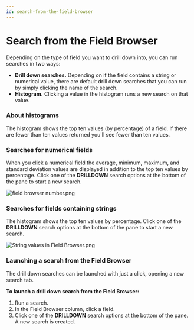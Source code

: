 ```yaml
---
id: search-from-the-field-browser
---
```


# Search from the Field Browser

Depending on the type of field you want to drill down into, you can run
searches in two ways:

-   **Drill down searches.** Depending on if the field contains a string
    or numerical value, there are default drill down searches that you
    can run by simply clicking the name of the search.
-   **Histogram.** Clicking a value in the histogram runs a new search
    on that value.

### About histograms

The histogram shows the top ten values (by percentage) of a field. If
there are fewer than ten values returned you'll see fewer than ten
values. 

### Searches for numerical fields

When you click a numerical field the average, minimum, maximum, and
standard deviation values are displayed in addition to the top ten
values by percentage. Click one of the **DRILLDOWN** search options at
the bottom of the pane to start a new search.

![field browser
number.png](../../../static/img/Get-Started-with-Search/How-to-Use-the-Search-Page/Field-Browser/Search-from-the-Field-Browser/field%20browser%20number.png)

### Searches for fields containing strings

The histogram shows the top ten values by percentage. Click one of the
**DRILLDOWN** search options at the bottom of the pane to start a new
search.

![String values in Field
Browser.png](../../../static/img/Get-Started-with-Search/How-to-Use-the-Search-Page/Field-Browser/Search-from-the-Field-Browser/String%20values%20in%20Field%20Browser.png)

### Launching a search from the Field Browser

The drill down searches can be launched with just a click, opening a new
search tab.

**To launch a drill down search from the Field Browser:**

1.  Run a search.
2.  In the Field Browser column, click a field.
3.  Click one of the **DRILLDOWN** search options at the bottom of the
    pane. A new search is created.
